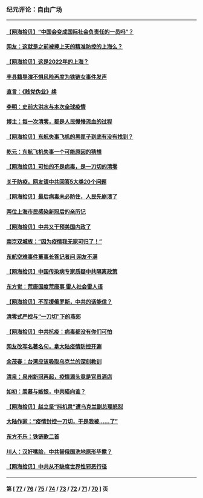 ### 纪元评论：自由广场
---
#### [【网海拾贝】“中国会变成国际社会负责任的一员吗”？](../../pages/nsc993/n13680707.md) 
#### [网友：这就是之前被捧上天的精准防控的上海么？](../../pages/nsc993/n13680287.md) 
#### [【网海拾贝】这是2022年的上海？](../../pages/nsc993/n13678253.md) 
#### [丰县籍导演不惧风险再度为铁链女事件发声](../../pages/nsc993/n13678215.md) 
#### [直言：《贱党伪业》续](../../pages/nsc993/n13678056.md) 
#### [李明：史前大洪水与本次全球疫情](../../pages/nsc993/n13677332.md) 
#### [博主：每一次清零，都是人民慢慢流血的过程](../../pages/nsc993/n13676078.md) 
#### [【网海拾贝】东航失事飞机的黑匣子到底有没有找到？](../../pages/nsc993/n13676034.md) 
#### [乾元：东航飞机失事一个可能原因的猜想](../../pages/nsc993/n13675834.md) 
#### [【网海拾贝】可怕的不是病毒，是一刀切的清零](../../pages/nsc993/n13674403.md) 
#### [关于防疫，网友请中共回答5大类20个问题](../../pages/nsc993/n13674318.md) 
#### [【网海拾贝】最后病毒未必防住，人民先崩溃了](../../pages/nsc993/n13672307.md) 
#### [两位上海市民感染新冠后的亲历记](../../pages/nsc993/n13672217.md) 
#### [【网海拾贝】中共又干预美国内政了](../../pages/nsc993/n13669564.md) 
#### [南京双城族：“因为疫情我无家可归了！”](../../pages/nsc993/n13669511.md) 
#### [东航空难事件董事长答记者问 网友不满](../../pages/nsc993/n13669436.md) 
#### [【网海拾贝】中国传染病专家质疑中共隔离政策](../../pages/nsc993/n13667190.md) 
#### [东方觉：荒唐国度荒唐事 雷人社会雷人语](../../pages/nsc993/n13666926.md) 
#### [【网海拾贝】不军援俄罗斯，中共的话能信？](../../pages/nsc993/n13664594.md) 
#### [清零式严控与“一刀切”下的燕郊](../../pages/nsc993/n13664450.md) 
#### [【网海拾贝】中共抗疫：病毒都没有你们可怕](../../pages/nsc993/n13662063.md) 
#### [网友改写名著名句，拿大陆疫情防控开涮](../../pages/nsc993/n13661999.md) 
#### [余茂春：台湾应该吸取乌克兰的深刻教训](../../pages/nsc993/n13661829.md) 
#### [清泉：泉州新冠再起，疫情源头竟是官员酒店](../../pages/nsc993/n13660898.md) 
#### [如初：羡慕与嫉恨，中共瞄向谁？](../../pages/nsc993/n13660773.md) 
#### [【网海拾贝】赵立坚“抖机灵”遭乌克兰副总理怒怼](../../pages/nsc993/n13659660.md) 
#### [大陆作家：“疫情封控一刀切，于是我被……了”](../../pages/nsc993/n13659323.md) 
#### [东方不乐：铁链歌二首](../../pages/nsc993/n13659123.md) 
#### [川人：汉奸嘴脸，中共替俄国洗地原形毕露？](../../pages/nsc993/n13657995.md) 
#### [【网海拾贝】中共从不缺席世界性邪恶行径](../../pages/nsc993/n13657799.md) 

---
#### 第 [ [77](./77.md) / [76](./76.md) / [75](./75.md) / [74](./74.md) / [73](./73.md) / [72](./72.md) / [71](./71.md) / [70](./70.md) ] 页
